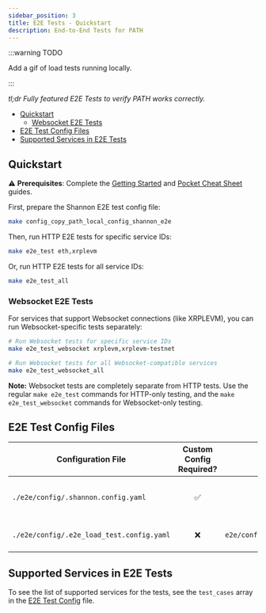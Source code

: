 ```yaml
---
sidebar_position: 3
title: E2E Tests - Quickstart
description: End-to-End Tests for PATH
---
```


:::warning TODO

Add a gif of load tests running locally.

:::

_tl;dr Fully featured E2E Tests to verify PATH works correctly._

- [Quickstart](#quickstart)
  - [Websocket E2E Tests](#websocket-e2e-tests)
- [E2E Test Config Files](#e2e-test-config-files)
- [Supported Services in E2E Tests](#supported-services-in-e2e-tests)

## Quickstart

⚠️ **Prerequisites**: Complete the [Getting Started](1_getting_started.md) and [Pocket Cheat Sheet](2_cheatsheet_pocket.md) guides.

First, prepare the Shannon E2E test config file:

```bash
make config_copy_path_local_config_shannon_e2e
```

Then, run HTTP E2E tests for specific service IDs:

```bash
make e2e_test eth,xrplevm
```

Or, run HTTP E2E tests for all service IDs:

```bash
make e2e_test_all
```

### Websocket E2E Tests

For services that support Websocket connections (like XRPLEVM), you can run Websocket-specific tests separately:

```bash
# Run Websocket tests for specific service IDs
make e2e_test_websocket xrplevm,xrplevm-testnet

# Run Websocket tests for all Websocket-compatible services
make e2e_test_websocket_all
```

**Note:** Websocket tests are completely separate from HTTP tests. Use the regular `make e2e_test` commands for HTTP-only testing, and the `make e2e_test_websocket` commands for Websocket-only testing.

## E2E Test Config Files

| Configuration File                        | Custom Config Required? |             Default available?              | Description                            | Command to create or customize                                                     |
| ----------------------------------------- | :---------------------: | :-----------------------------------------: | :------------------------------------- | :--------------------------------------------------------------------------------- |
| `./e2e/config/.shannon.config.yaml`       |            ✅            |                      ❌                      | Gateway service configuration for PATH | `make config_copy_path_local_config_shannon_e2e` OR `make config_shannon_populate` |
| `./e2e/config/.e2e_load_test.config.yaml` |            ❌            | `e2e/config/e2e_load_test.config.tmpl.yaml` | Custom configuration for E2E tests     | `make config_prepare_shannon_e2e`                                                  |

## Supported Services in E2E Tests

To see the list of supported services for the tests, see the `test_cases` array in the [E2E Test Config](https://github.com/buildwithgrove/path/blob/main/e2e/config/e2e_load_test.config.tmpl.yaml) file.
